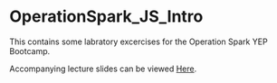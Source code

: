 OperationSpark_JS_Intro
=======================
This contains some labratory excercises for the Operation Spark YEP Bootcamp.

Accompanying lecture slides can be viewed [Here](http://tinyurl.com/OpSparkProgramming).
